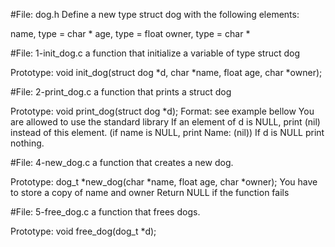 #File: dog.h
Define a new type struct dog with the following elements:

name, type = char * age, type = float owner, type = char *

#File: 1-init_dog.c
a function that initialize a variable of type struct dog

Prototype: void init_dog(struct dog *d, char *name, float age, char *owner);

#File: 2-print_dog.c
a function that prints a struct dog

Prototype: void print_dog(struct dog *d); Format: see example bellow You are allowed to use the standard library If an element of d is NULL, print (nil) instead of this element. (if name is NULL, print Name: (nil)) If d is NULL print nothing.

#File: 4-new_dog.c
a function that creates a new dog.

Prototype: dog_t *new_dog(char *name, float age, char *owner); You have to store a copy of name and owner Return NULL if the function fails

#File: 5-free_dog.c
a function that frees dogs.

Prototype: void free_dog(dog_t *d);
